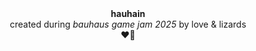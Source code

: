 <div align="center">
<b>hauhain</b><br/>
created during <i>bauhaus game jam 2025</i> by love & lizards<br/>
❤️🦎
</div>
